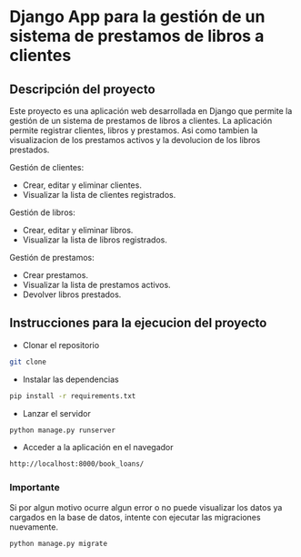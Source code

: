 # Django App para la gestión de un sistema de prestamos de libros a clientes

## Descripción del proyecto

Este proyecto es una aplicación web desarrollada en Django que permite la gestión de un sistema de prestamos de libros a clientes. La aplicación permite registrar clientes, libros y prestamos. Asi como tambien la visualizacion de los prestamos activos y la devolucion de los libros prestados.

Gestión de clientes:

- Crear, editar y eliminar clientes.
- Visualizar la lista de clientes registrados.

Gestión de libros:

- Crear, editar y eliminar libros.
- Visualizar la lista de libros registrados.

Gestión de prestamos:

- Crear prestamos.
- Visualizar la lista de prestamos activos.
- Devolver libros prestados.

## Instrucciones para la ejecucion del proyecto

- Clonar el repositorio

```bash
git clone 
```

- Instalar las dependencias

```bash
pip install -r requirements.txt
```

- Lanzar el servidor

```bash
python manage.py runserver
```

- Acceder a la aplicación en el navegador

```bash
http://localhost:8000/book_loans/
```

### Importante

Si por algun motivo ocurre algun error o no puede visualizar los datos ya cargados en la base de datos, intente con ejecutar las migraciones nuevamente.

```bash
python manage.py migrate
```
